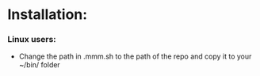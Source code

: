 # Installation:
### Linux users:
- Change the path in .mmm.sh to the path of the repo and copy it to your ~/bin/ folder


